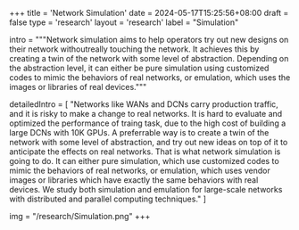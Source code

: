 +++
title = 'Network Simulation'
date = 2024-05-17T15:25:56+08:00
draft = false
type = 'research'
layout = 'research'
label = "Simulation"

intro = """Network simulation aims to help operators try out new designs on their network withoutreally touching the network. It achieves this by creating a twin of the network with some level of abstraction. Depending on the abstraction level, it can either be pure simulation using customized codes to mimic the behaviors of real networks, or emulation, which uses the images or libraries of real devices."""

detailedIntro = [
  "Networks like WANs and DCNs carry production traffic, and it is risky to make a change to real networks. It is hard to evaluate and optimized the performance of traing task, due to the high cost of building a large DCNs with 10K GPUs. A preferrable way is to create a twin of the network with some level of abstraction, and try out new ideas on top of it to anticipate the effects on real networks. That is what network simulation is going to do. It can either pure simulation, which use customized codes to mimic the behaviors of real networks, or emulation, which uses vendor images or libraries which have exactly the same behaviors with real devices. We study both simulation and emulation for large-scale networks with distributed and parallel computing techniques."
]

img = "/research/Simulation.png"
+++
